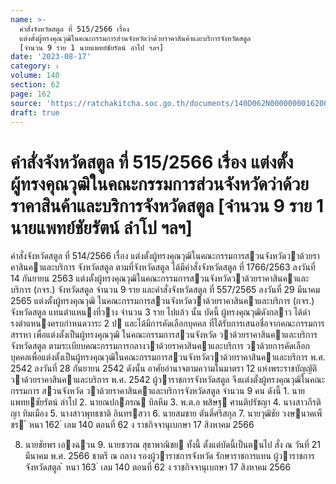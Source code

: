 ```yaml
---
name: >-
  คำสั่งจังหวัดสตูล ที่ 515/2566 เรื่อง
  แต่งตั้งผู้ทรงคุณวุฒิในคณะกรรมการส่วนจังหวัดว่าด้วยราคาสินค้าและบริการจังหวัดสตูล
  [จำนวน 9 ราย 1 นายแพทย์ชัยรัตน์ ลำโป ฯลฯ]
date: '2023-08-17'
category: ง
volume: 140
section: 62
page: 162
source: 'https://ratchakitcha.soc.go.th/documents/140D062N0000000016200.pdf'
draft: true
---
```


# คำสั่งจังหวัดสตูล ที่ 515/2566 เรื่อง แต่งตั้งผู้ทรงคุณวุฒิในคณะกรรมการส่วนจังหวัดว่าด้วยราคาสินค้าและบริการจังหวัดสตูล [จำนวน 9 ราย 1 นายแพทย์ชัยรัตน์ ลำโป ฯลฯ]

คําสั่งจังหวัดสตูล ที่ 514/2566 เรื่อง แต่งตั้งผู้ทรงคุณวุฒิในคณะกรรมการสวนจังหวัดวาด้วยราคาสินคาและบริการ จังหวัดสตูล ตามที่จังหวัดสตูล ได้มีคําสั่งจังหวัดสตูล ที่ 1766/2563 ลงวันที่ 14 กันยายน 2563 แต่งตั้งผู้ทรงคุณวุฒิในคณะกรรมการสวนจังหวัดวาด้วยราคาสินคาและบริการ (กจร.) จังหวัดสตูล จํานวน 9 ราย และคําสั่งจังหวัดสตูล ที่ 557/2565 ลงวันที่ 29 มีนาคม 2565 แต่งตั้งผู้ทรงคุณวุฒิ ในคณะกรรมการสวนจังหวัดวาด้วยราคาสินคาและบริการ (กจร.) จังหวัดสตูล แทนตําแหนงที่วาง จํานวน 3 ราย ไปแล้ว นั้น บัดนี้ ผู้ทรงคุณวุฒิดังกลาว ได้ดํารงตําแหนงครบกําหนดวาระ 2 ป และได้มีการคัดเลือกบุคคล ที่ได้รับการเสนอชื่อจากคณะกรรมการสรรหา เพื่อแต่งตั้งเป็นผู้ทรงคุณวุฒิ ในคณะกรรมการสวนจังหวัด วาด้วยราคาสินคาและบริการจังหวัดสตูล ตามระเบียบคณะกรรมการกลางวาด้วยราคาสินคาและบริการ วาด้วยการคัดเลือกบุคคลเพื่อแต่งตั้งเป็นผู้ทรงคุณวุฒิในคณะกรรมการสวนจังหวัดวาด้วยราคาสินคาและบริการ พ.ศ. 2542 ลงวันที่ 28 กันยายน 2542 ดังนั้น อาศัยอํานาจตามความในมาตรา 12 แห่งพระราชบัญญัติ วาด้วยราคาสินคาและบริการ พ.ศ. 2542 ผู้วาราชการจังหวัดสตูล จึงแต่งตั้งผู้ทรงคุณวุฒิในคณะกรรมการ สวนจังหวัด วาด้วยราคาสินคาและบริการจังหวัดสตูล จํานวน 9 คน ดังนี้ 1. นายแพทยชัยรัตน์ ลําโป 2. นายณปกภรณ บิลหีม 3. พ.ต.อ พสิษฐ ศานติปรัชญา 4. นางสาวกีรติญา ทิมเมือง 5. นางสาวพุทธชาติ อินทรสวา 6. นายสมชาย ตันติ์ศรีสกุล 7. นายวุฒิชัย วงษนาคเพ็ชร ้ หนา 162 ่ เลม 140 ตอนที่ 62 ง ราชกิจจานุเบกษา 17 สิงหาคม 2566

8. นายชัยพร เองฉวน 9. นายชวรณ สุธาพาณิชย ทั้งนี้ ตั้งแต่บัดนี้เป็นตนไป สั่ง ณ วันที่ 21 มีนาคม พ.ศ. 2566 ชาตรี ณ ถลาง รองผู้วาราชการจังหวัด รักษาราชการแทน ผู้วาราชการจังหวัดสตูล ้ หนา 163 ่ เลม 140 ตอนที่ 62 ง ราชกิจจานุเบกษา 17 สิงหาคม 2566
